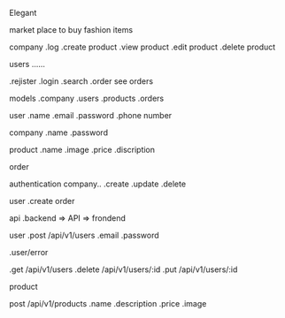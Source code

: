 Elegant

market place to buy fashion items

company
.log
.create product
.view product
.edit product
.delete product

users
......

.rejister
.login
.search
.order
see orders

models
.company
.users
.products
.orders

user
.name
.email
.password
.phone number

company
.name
.password

product
.name
.image
.price
.discription

order


authentication
company..
.create
.update
.delete

user
.create order

api
.backend => API => frondend

user
.post /api/v1/users
   .email
   .password
   
   .user/error

.get /api/v1/users
.delete /api/v1/users/:id
.put /api/v1/users/:id

product

post /api/v1/products
.name
.description
.price
.image